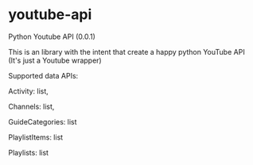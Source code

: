 youtube-api
===========

Python Youtube API (0.0.1)


This is an library with the intent that create a happy python YouTube API (It's just a Youtube wrapper)

Supported data APIs:

Activity: list,

Channels: list,

GuideCategories: list

PlaylistItems: list

Playlists: list